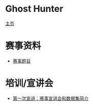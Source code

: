 # Ghost Hunter

[主页](./homepage.md)

# 赛事资料

- [赛事题目](./data/gh2024.md)

# 培训/宣讲会

- [第一次宣讲：赛事宣讲会和数据集简介](./data/briefing-and-data-set.md)
